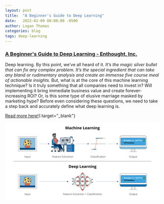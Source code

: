 ```yaml
---
layout: post
title:  "A Beginner's Guide to Deep Learning"
date:   2022-02-09 08:00:00 -0500
author: Logan Thomas
categories: blog
tags: deep-learning
---
```

### [A Beginner's Guide to Deep Learning - Enthought, Inc.](https://www.enthought.com/blog/a-beginners-guide-to-deep-learning/)
Deep learning. By this point, we’ve all heard of it. *It’s the magic silver bullet that can fix any complex problem.*
*It’s the special ingredient that can take any bland or rudimentary analysis and create an immense five course meal of actionable insights.*
But, what is at the core of this machine learning technique?
Is it truly something that all companies need to invest in?
Will implementing it bring immediate business value and create forever-increasing ROI?
Or, is this some type of elusive marriage masked by marketing hype?
Before even considering these questions, we need to take a step back and accurately define what deep learning is.


[Read more here!](https://www.enthought.com/a-beginners-guide-to-deep-learning/){:target="_blank"}

<a href="https://www.enthought.com/a-beginners-guide-to-deep-learning/">
  <img src="/assets/images/deep_learning_feature_eng_imagex2.png" style="padding: 0px 15px 0px 0px">
</a>
